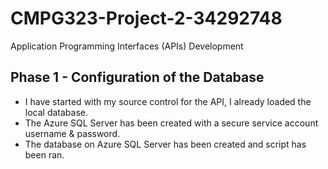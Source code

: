 # CMPG323-Project-2-34292748
Application Programming Interfaces (APIs) Development
## Phase 1 - Configuration of the Database
- I have started with my source control for the API, I already loaded the local database.
- The Azure SQL Server has been created with a secure service account username & password.
- The database on Azure SQL Server has been created and script has been ran.

